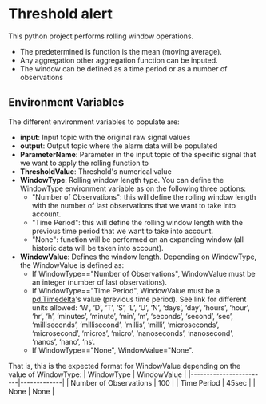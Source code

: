 # Threshold alert

This python project performs rolling window operations. 
- The predetermined is function is the mean (moving average). 
- Any aggregation other aggregation function can be inputed.
- The window can be defined as a time period or as a number of observations

## Environment Variables

The different environment variables to populate are:

- **input**: Input topic with the original raw signal values
- **output**: Output topic where the alarm data will be populated
- **ParameterName**: Parameter in the input topic of the specific signal that we want to apply the rolling function to
- **ThresholdValue**: Threshold's numerical value
- **WindowType**: Rolling window length type. You can define the WindowType environment variable as on the following three options:
  - "Number of Observations": this will define the rolling window length with the number of last observations that we want to take into account.
  - "Time Period": this will define the rolling window length with the previous time period that we want to take into account.
  - "None": function will be performed on an expanding window (all historic data will be taken into account). 
- **WindowValue**: Defines the window length. Depending on WindowType, the WindowValue is defined as:
  - If WindowType=="Number of Observations", WindowValue must be an integer (number of last observations).
  - If WindowType=="Time Period", WindowValue must be a [pd.Timedelta](https://pandas.pydata.org/docs/reference/api/pandas.Timedelta.html)'s value (previous time period). See link for different units allowed: ‘W’, ‘D’, ‘T’, ‘S’, ‘L’, ‘U’, ‘N’, ‘days’, ‘day’, ‘hours’, ‘hour’, ‘hr’, ‘h’, ‘minutes’, ‘minute’, ‘min’, ‘m’, ‘seconds’, ‘second’, ‘sec’, ‘milliseconds’, ‘millisecond’, ‘millis’, ‘milli’, ‘microseconds’, ‘microsecond’, ‘micros’, ‘micro’, ‘nanoseconds’, ‘nanosecond’, ‘nanos’, ‘nano’, ‘ns’.
  - If WindowType=="None", WindowValue="None".

That is, this is the expected format for WindowValue depending on the value of WindowType:
| WindowType             | WindowValue |
|------------------------|-------------|
| Number of Observations | 100         |
| Time Period            | 45sec       |
| None                   | None        |
